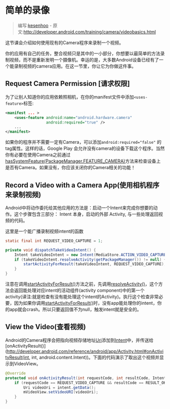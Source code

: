 # 简单的录像

> 编写:[kesenhoo](https://github.com/kesenhoo) - 原文:<http://developer.android.com/training/camera/videobasics.html>

这节课会介绍如何使用现有的Camera程序来录制一个视频。

你的应用有自己的任务，整合视频只是其中的一小部分，你想要以最简单的方法录制视频，而不是重新发明一个摄像机。幸运的是，大多数Android设备已经有了一个能录制视频的camera应用。在这一节里，你让它为你做这件事。

## Request Camera Permission [请求权限]

为了让别人知道你的应用依赖照相机，在你的manifest文件中添加`<uses-feature>`标签:

```xml
<manifest ... >
    <uses-feature android:name="android.hardware.camera"
                  android:required="true" />
    ...
</manifest>
```

如果你的程序并不需要一定有Camera，可以添加`android:required="false"` 的tag属性。这样的话，Google Play 会允许没有camera的设备下载这个程序。当然你有必要在使用Camera之前通过<a href="http://developer.android.com/reference/android/content/pm/PackageManager.html#hasSystemFeature(java.lang.String)">hasSystemFeature(PackageManager.FEATURE_CAMERA)</a>方法来检查设备上是否有Camera。如果没有，你应该关闭你的Camera相关的功能！

<!-- more -->

## Record a Video with a Camera App(使用相机程序来录制视频)
Android中将动作委托给其他应用的方法是：启动一个Intent来完成你想要的动作。这个步骤包含三部分： Intent 本身，启动的外部 Activity, 与一些处理返回视频的代码。

这里是一个能广播录制视频intent的函数

```java
static final int REQUEST_VIDEO_CAPTURE = 1;

private void dispatchTakeVideoIntent() {
    Intent takeVideoIntent = new Intent(MediaStore.ACTION_VIDEO_CAPTURE);
    if (takeVideoIntent.resolveActivity(getPackageManager()) != null) {
        startActivityForResult(takeVideoIntent, REQUEST_VIDEO_CAPTURE);
    }
}
```

注意在调用<a href="http://developer.android.com/reference/android/app/Activity.html#startActivityForResult(android.content.Intent, int)">startActivityForResult()</a>方法之前，先调用<a href="http://developer.android.com/reference/android/content/Intent.html#resolveActivity(android.content.pm.PackageManager)">resolveActivity()</a>，这个方法会返回能处理对应intent的活动组件(activity component)中的第一个activity(译注:就是检查有没有能处理这个intent的Activity)。执行这个检查非常必要，因为如果你调用<a href="http://developer.android.com/reference/android/app/Activity.html#startActivityForResult(android.content.Intent, int)">startActivityForResult()</a>时，没有app能处理你的intent，你的app就会crash。所以只要返回值不为null，触发intent就是安全的。

## View the Video(查看视频)
Android的Camera程序会把指向视频存储地址[Uri](http://developer.android.com/reference/android/net/Uri.html)添加到[Intent](http://developer.android.com/reference/android/content/Intent.html)中，并传送给[onActivityResult()](http://developer.android.com/reference/android/app/Activity.html#onActivityResult(int, int, android.content.Intent))。下面的代码演示了取出这个视频并显示到VideoView。

```java
@Override
protected void onActivityResult(int requestCode, int resultCode, Intent data) {
    if (requestCode == REQUEST_VIDEO_CAPTURE && resultCode == RESULT_OK) {
        Uri videoUri = intent.getData();
        mVideoView.setVideoURI(videoUri);
    }
}
```
